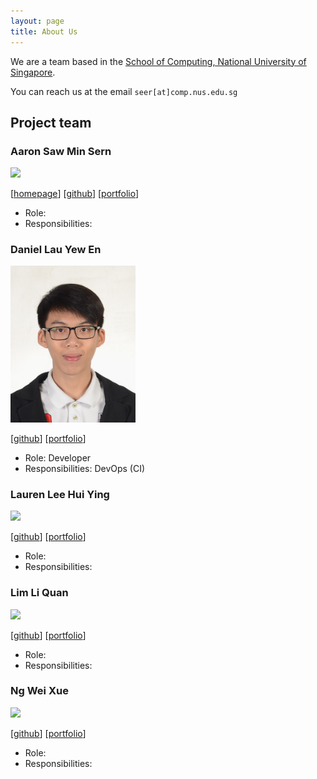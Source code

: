 ```yaml
---
layout: page
title: About Us
---
```


We are a team based in the [School of Computing, National University of Singapore](http://www.comp.nus.edu.sg).

You can reach us at the email `seer[at]comp.nus.edu.sg`

## Project team

### Aaron Saw Min Sern

<img src="images/johndoe.png" width="200px">

[[homepage](http://www.comp.nus.edu.sg/~damithch)]
[[github](https://github.com/johndoe)]
[[portfolio](team/johndoe.md)]

* Role:
* Responsibilities:

### Daniel Lau Yew En

<img src="images/daniellau.png" width="200px">

[[github](http://github.com/daniellau88)]
[[portfolio](team/daniellau.md)]

* Role: Developer
* Responsibilities: DevOps (CI)

### Lauren Lee Hui Ying

<img src="images/laurenlhy.png" width="200px">

[[github](http://github.com/laurenlhy)] 
[[portfolio](team/laurenlhy.md)]

* Role:
* Responsibilities:

### Lim Li Quan

<img src="images/johndoe.png" width="200px">

[[github](http://github.com/johndoe)]
[[portfolio](team/daniellau.md)]

* Role:
* Responsibilities:

### Ng Wei Xue

<img src="images/johndoe.png" width="200px">

[[github](http://github.com/johndoe)]
[[portfolio](team/daniellau.md)]

* Role:
* Responsibilities:
